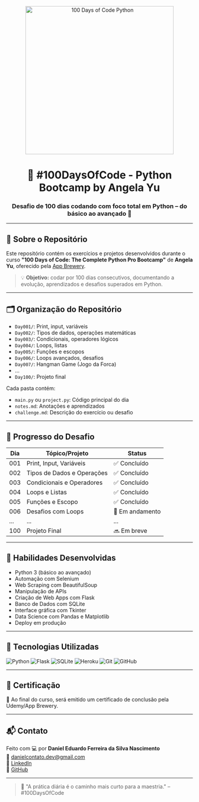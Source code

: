 <div align="center">
  <img src="https://user-images.githubusercontent.com/674621/202818627-0f5e5cf0-f8b5-4bb2-9436-cab51cdd1473.png" width="400" alt="100 Days of Code Python">
  <h1>💯 #100DaysOfCode - Python Bootcamp by Angela Yu</h1>
  <h3>Desafio de 100 dias codando com foco total em Python – do básico ao avançado 🚀</h3>
</div>

---

## 📌 Sobre o Repositório

Este repositório contém os exercícios e projetos desenvolvidos durante o curso **"100 Days of Code: The Complete Python Pro Bootcamp"** de **Angela Yu**, oferecido pela [App Brewery](https://www.appbrewery.co/).

> 💡 **Objetivo:** codar por 100 dias consecutivos, documentando a evolução, aprendizados e desafios superados em Python.

---

## 🗂️ Organização do Repositório

- `Day001/`: Print, input, variáveis
- `Day002/`: Tipos de dados, operações matemáticas
- `Day003/`: Condicionais, operadores lógicos
- `Day004/`: Loops, listas
- `Day005/`: Funções e escopos
- `Day006/`: Loops avançados, desafios
- `Day007/`: Hangman Game (Jogo da Forca)
- ...
- `Day100/`: Projeto final

Cada pasta contém:
- `main.py` ou `project.py`: Código principal do dia
- `notes.md`: Anotações e aprendizados
- `challenge.md`: Descrição do exercício ou desafio

---

## 🔁 Progresso do Desafio

| Dia | Tópico/Projeto | Status |
|-----|----------------|--------|
| 001 | Print, Input, Variáveis | ✅ Concluído |
| 002 | Tipos de Dados e Operações | ✅ Concluído |
| 003 | Condicionais e Operadores | ✅ Concluído |
| 004 | Loops e Listas | ✅ Concluído |
| 005 | Funções e Escopo | ✅ Concluído |
| 006 | Desafios com Loops | 🔄 Em andamento |
| ... | ... | ... |
| 100 | Projeto Final | 🔜 Em breve |

---

## 🧠 Habilidades Desenvolvidas

- Python 3 (básico ao avançado)
- Automação com Selenium
- Web Scraping com BeautifulSoup
- Manipulação de APIs
- Criação de Web Apps com Flask
- Banco de Dados com SQLite
- Interface gráfica com Tkinter
- Data Science com Pandas e Matplotlib
- Deploy em produção

---

## 🧰 Tecnologias Utilizadas

![Python](https://img.shields.io/badge/Python-3.10-blue?logo=python)
![Flask](https://img.shields.io/badge/Flask-2.0-black?logo=flask)
![SQLite](https://img.shields.io/badge/SQLite-3.35-blue?logo=sqlite)
![Heroku](https://img.shields.io/badge/Deploy-Heroku-purple?logo=heroku)
![Git](https://img.shields.io/badge/Git-Control-red?logo=git)
![GitHub](https://img.shields.io/badge/GitHub-Repository-black?logo=github)

---

## 🧾 Certificação

📜 Ao final do curso, será emitido um certificado de conclusão pela Udemy/App Brewery.

---

## 📬 Contato

Feito com 💻 por **Daniel Eduardo Ferreira da Silva Nascimento**  
📧 danielcontato.dev@gmail.com  
🔗 [LinkedIn](https://www.linkedin.com/in/wolfdnb)  
🐙 [GitHub](https://github.com/wolfdnb)

---

> 🚀 "A prática diária é o caminho mais curto para a maestria." – #100DaysOfCode
